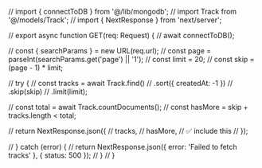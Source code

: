 // import { connectToDB } from '@/lib/mongodb';
// import Track from '@/models/Track';
// import { NextResponse } from 'next/server';

// export async function GET(req: Request) {
//   await connectToDB();

//   const { searchParams } = new URL(req.url);
//   const page = parseInt(searchParams.get('page') || '1');
//   const limit = 20;
//   const skip = (page - 1) * limit;

//   try {
//     const tracks = await Track.find()
//       .sort({ createdAt: -1 })
//       .skip(skip)
//       .limit(limit);

//     const total = await Track.countDocuments();
//     const hasMore = skip + tracks.length < total;

//     return NextResponse.json({
//       tracks,
//       hasMore, // ✅ include this
//     });

//   } catch (error) {
//     return NextResponse.json({ error: 'Failed to fetch tracks' }, { status: 500 });
//   }
// }
